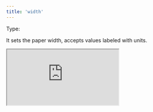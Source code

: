 ```yaml
---
title: 'width'
--- 
```


Type: <Type children='<string>'/><br/>

It sets the paper width, accepts values labeled with units.

<Iframe
  src="https://api.microlink.io/?url=https://example.com&pdf&width=640px"
/>

<MultiCodeEditor languages={{
  Shell: `microlink-api https://example.com&pdf&width=640px`,
  'Node.js': `const mql = require('@microlink/mql')
 
module.exports = async () => {
  const { status, data, response } = await mql(
    'https://example.com', { 
      pdf: true,
      width: '640px'
  })
  console.log(status, data)
}
  `
  }} 
/>
